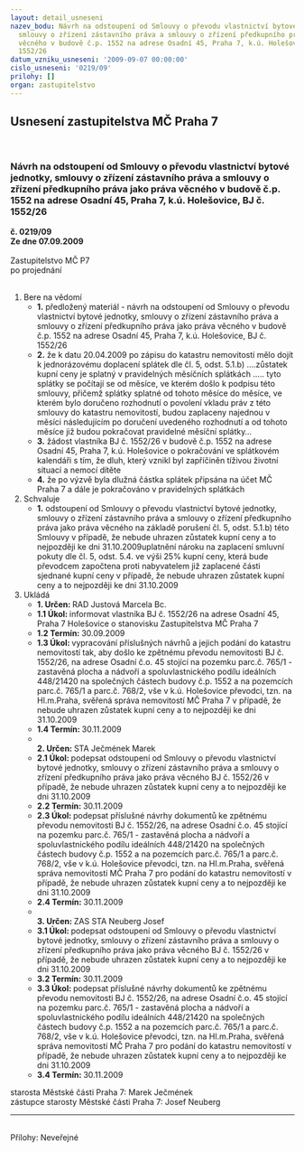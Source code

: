 ```yaml
---
layout: detail_usneseni
nazev_bodu: Návrh na odstoupení od Smlouvy o převodu vlastnictví bytové jednotky,
  smlouvy o zřízení zástavního práva a smlouvy o zřízení předkupního práva jako práva
  věcného v budově č.p. 1552 na adrese Osadní 45, Praha 7, k.ú. Holešovice, BJ č.
  1552/26
datum_vzniku_usneseni: '2009-09-07 00:00:00'
cislo_usneseni: '0219/09'
prilohy: []
organ: zastupitelstvo
---
```

<div id="ucUsn_pList" class="usn">
	<span><h2>Usnesení zastupitelstva MČ Praha 7 </h2>
<br></span><div class="standBody">
<span><h3>Návrh na odstoupení od Smlouvy o převodu vlastnictví bytové jednotky, smlouvy o zřízení zástavního práva a smlouvy o zřízení předkupního práva jako práva věcného v budově č.p. 1552 na adrese Osadní 45, Praha 7, k.ú. Holešovice, BJ č. 1552/26</h3></span><div class="center">
		<strong>č. 0219/09</strong><br>
	</div>
<div class="center">
		<strong>Ze dne 07.09.2009</strong><br><br>
	</div>Zastupitelstvo MČ P7<br> po projednání<br><br><ol>
<li>Bere na vědomí<ul>
<li>
<strong>1.</strong> předložený materiál - návrh na odstoupení od Smlouvy o převodu vlastnictví bytové jednotky, smlouvy o zřízení zástavního práva a smlouvy o zřízení předkupního práva jako práva věcného v budově č.p. 1552 na adrese Osadní 45, Praha 7, k.ú. Holešovice, BJ č. 1552/26</li>
<li>
<strong>2.</strong> že k datu 20.04.2009 po zápisu do katastru nemovitostí mělo dojít k jednorázovému doplacení splátek dle čl. 5, odst. 5.1.b) ….zůstatek kupní ceny je splatný v pravidelných měsíčních splátkách ….. tyto splátky se počítají se od měsíce, ve kterém došlo k podpisu této smlouvy, přičemž splátky splatné od tohoto měsíce do měsíce, ve kterém bylo doručeno rozhodnutí o povolení vkladu práv z této smlouvy do katastru nemovitostí, budou zaplaceny najednou v měsíci následujícím po doručení uvedeného rozhodnutí a od tohoto měsíce již budou pokračovat pravidelné měsíční splátky…</li>
<li>
<strong>3.</strong> žádost vlastníka BJ č. 1552/26 v budově č.p. 1552 na adrese Osadní 45, Praha 7, k.ú. Holešovice o pokračování ve splátkovém kalendáři s tím, že dluh, který vznikl byl zapříčiněn tíživou životní situací a nemocí dítěte </li>
<li>
<strong>4.</strong> že po výzvě byla dlužná částka splátek připsána na účet MČ Praha 7 a dále je pokračováno v pravidelných splátkách </li>
</ul>
</li>
<li>Schvaluje<ul><li>
<strong>1.</strong> odstoupení od Smlouvy o převodu vlastnictví bytové jednotky, smlouvy o zřízení zástavního práva a smlouvy o zřízení předkupního práva jako práva věcného na základě porušení čl. 5, odst. 5.1.b) této Smlouvy v případě, že nebude uhrazen zůstatek kupní ceny a to nejpozději ke dni 31.10.2009uplatnění nároku na zaplacení smluvní pokuty dle čl. 5, odst. 5.4. ve výši 25% kupní ceny, která bude převodcem započtena proti nabyvatelem již zaplacené části sjednané kupní ceny v případě, že nebude uhrazen zůstatek kupní ceny a to nejpozději ke dni 31.10.2009 </li></ul>
</li>
<li>Ukládá<ul>
<li>
<strong>1. Určen: </strong>RAD Justová Marcela Bc.</li>
<li>
<strong>1.1 Úkol: </strong>informovat vlastníka BJ č. 1552/26 na adrese Osadní 45, Praha 7 Holešovice o stanovisku Zastupitelstva MČ Praha  7 </li>
<li>
<strong>1.2 Termín: </strong>30.09.2009</li>
<li>
<strong>1.3 Úkol: </strong>vypracování příslušných návrhů a jejich podání do katastru nemovitostí tak, aby došlo ke zpětnému převodu nemovitosti BJ č. 1552/26, na adrese Osadní č.o. 45 stojící na pozemku parc.č. 765/1 - zastavěná plocha a nádvoří a spoluvlastnického podílu ideálních 448/21420 na společných částech budovy č.p. 1552 a na pozemcích parc.č. 765/1 a parc.č. 768/2, vše v k.ú. Holešovice převodci, tzn. na Hl.m.Praha, svěřená správa nemovitostí MČ Praha 7 v případě, že nebude uhrazen zůstatek kupní ceny a to nejpozději ke dni 31.10.2009</li>
<li>
<strong>1.4 Termín: </strong>30.11.2009</li>
<li>
<strong><br>2. Určen: </strong>STA Ječmének Marek</li>
<li>
<strong>2.1 Úkol: </strong>podepsat odstoupení od Smlouvy o převodu vlastnictví bytové jednotky, smlouvy o zřízení zástavního práva a smlouvy o zřízení předkupního práva jako práva věcného BJ č. 1552/26 v případě, že nebude uhrazen zůstatek kupní ceny a to nejpozději ke dni 31.10.2009 </li>
<li>
<strong>2.2 Termín: </strong>30.11.2009</li>
<li>
<strong>2.3 Úkol: </strong>podepsat příslušné návrhy dokumentů ke zpětnému převodu nemovitosti BJ č. 1552/26, na adrese Osadní č.o. 45 stojící na pozemku parc.č. 765/1 - zastavěná plocha a nádvoří a spoluvlastnického podílu ideálních 448/21420 na společných částech budovy č.p. 1552 a na pozemcích parc.č. 765/1 a parc.č. 768/2, vše v k.ú. Holešovice převodci, tzn. na Hl.m.Praha, svěřená správa nemovitostí MČ Praha 7 pro podání do katastru nemovitostí v případě, že nebude uhrazen zůstatek kupní ceny a to nejpozději ke dni 31.10.2009 </li>
<li>
<strong>2.4 Termín: </strong>30.11.2009</li>
<li>
<strong><br>3. Určen: </strong>ZAS STA Neuberg Josef</li>
<li>
<strong>3.1 Úkol: </strong>podepsat odstoupení od Smlouvy o převodu vlastnictví bytové jednotky, smlouvy o zřízení zástavního práva a smlouvy o zřízení předkupního práva jako práva věcného BJ č. 1552/26	v případě, že nebude uhrazen zůstatek kupní ceny a to nejpozději ke dni 31.10.2009  </li>
<li>
<strong>3.2 Termín: </strong>30.11.2009</li>
<li>
<strong>3.3 Úkol: </strong>podepsat příslušné návrhy dokumentů ke zpětnému převodu nemovitosti BJ č. 1552/26, na adrese Osadní č.o. 45 stojící na pozemku parc.č. 765/1 - zastavěná plocha a nádvoří a spoluvlastnického podílu ideálních 448/21420 na společných částech budovy č.p. 1552 a na pozemcích parc.č. 765/1 a parc.č. 768/2, vše v k.ú. Holešovice převodci, tzn. na Hl.m.Praha, svěřená správa nemovitostí MČ Praha 7 pro podání do katastru nemovitostí v případě, že nebude uhrazen zůstatek kupní ceny a to nejpozději ke dni 31.10.2009</li>
<li>
<strong>3.4 Termín: </strong>30.11.2009</li>
</ul>
</li>
</ol>starosta Městské části Praha 7: Marek Ječmének<br>zástupce starosty Městské části Praha 7: Josef Neuberg<hr>
<br>Přílohy: Neveřejné</div>
</div>